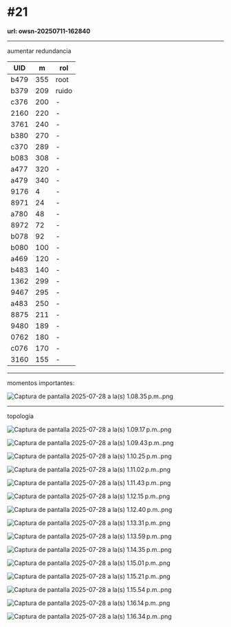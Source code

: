 # #21

**url: owsn-20250711-162840**

---

aumentar redundancia 

| UID | m | rol |
| --- | --- | --- |
| b479 | 355 | root |
| b379 | 209 | ruido |
| c376 | 200 | - |
| 2160 | 220 | - |
| 3761 | 240 | - |
| b380 | 270 | - |
| c370 | 289 | - |
| b083 | 308 | - |
| a477 | 320 | - |
| a479 | 340 | - |
| 9176 | 4 | - |
| 8971 | 24 | - |
| a780 | 48 | - |
| 8972 | 72 | - |
| b078 | 92 | - |
| b080 | 100 | - |
| a469 | 120 | - |
| b483 | 140 | - |
| 1362 | 299 | - |
| 9467 | 295 | - |
| a483 | 250 | - |
| 8875 | 211 | - |
| 9480 | 189 | - |
| 0762 | 180 | - |
| c076 | 170 | - |
| 3160 | 155 | - |

---

momentos importantes:

![Captura de pantalla 2025-07-28 a la(s) 1.08.35 p.m..png](#21%2022d14b98438780e2bcd0c0eb85cd324f/Captura_de_pantalla_2025-07-28_a_la(s)_1.08.35_p.m..png)

---

topologia

![Captura de pantalla 2025-07-28 a la(s) 1.09.17 p.m..png](#21%2022d14b98438780e2bcd0c0eb85cd324f/Captura_de_pantalla_2025-07-28_a_la(s)_1.09.17_p.m..png)

![Captura de pantalla 2025-07-28 a la(s) 1.09.43 p.m..png](#21%2022d14b98438780e2bcd0c0eb85cd324f/Captura_de_pantalla_2025-07-28_a_la(s)_1.09.43_p.m..png)

![Captura de pantalla 2025-07-28 a la(s) 1.10.25 p.m..png](#21%2022d14b98438780e2bcd0c0eb85cd324f/Captura_de_pantalla_2025-07-28_a_la(s)_1.10.25_p.m..png)

![Captura de pantalla 2025-07-28 a la(s) 1.11.02 p.m..png](#21%2022d14b98438780e2bcd0c0eb85cd324f/Captura_de_pantalla_2025-07-28_a_la(s)_1.11.02_p.m..png)

![Captura de pantalla 2025-07-28 a la(s) 1.11.43 p.m..png](#21%2022d14b98438780e2bcd0c0eb85cd324f/Captura_de_pantalla_2025-07-28_a_la(s)_1.11.43_p.m..png)

![Captura de pantalla 2025-07-28 a la(s) 1.12.15 p.m..png](#21%2022d14b98438780e2bcd0c0eb85cd324f/Captura_de_pantalla_2025-07-28_a_la(s)_1.12.15_p.m..png)

![Captura de pantalla 2025-07-28 a la(s) 1.12.40 p.m..png](#21%2022d14b98438780e2bcd0c0eb85cd324f/Captura_de_pantalla_2025-07-28_a_la(s)_1.12.40_p.m..png)

![Captura de pantalla 2025-07-28 a la(s) 1.13.31 p.m..png](#21%2022d14b98438780e2bcd0c0eb85cd324f/Captura_de_pantalla_2025-07-28_a_la(s)_1.13.31_p.m..png)

![Captura de pantalla 2025-07-28 a la(s) 1.13.59 p.m..png](#21%2022d14b98438780e2bcd0c0eb85cd324f/Captura_de_pantalla_2025-07-28_a_la(s)_1.13.59_p.m..png)

![Captura de pantalla 2025-07-28 a la(s) 1.14.35 p.m..png](#21%2022d14b98438780e2bcd0c0eb85cd324f/Captura_de_pantalla_2025-07-28_a_la(s)_1.14.35_p.m..png)

![Captura de pantalla 2025-07-28 a la(s) 1.15.01 p.m..png](#21%2022d14b98438780e2bcd0c0eb85cd324f/Captura_de_pantalla_2025-07-28_a_la(s)_1.15.01_p.m..png)

![Captura de pantalla 2025-07-28 a la(s) 1.15.21 p.m..png](#21%2022d14b98438780e2bcd0c0eb85cd324f/Captura_de_pantalla_2025-07-28_a_la(s)_1.15.21_p.m..png)

![Captura de pantalla 2025-07-28 a la(s) 1.15.54 p.m..png](#21%2022d14b98438780e2bcd0c0eb85cd324f/Captura_de_pantalla_2025-07-28_a_la(s)_1.15.54_p.m..png)

![Captura de pantalla 2025-07-28 a la(s) 1.16.14 p.m..png](#21%2022d14b98438780e2bcd0c0eb85cd324f/Captura_de_pantalla_2025-07-28_a_la(s)_1.16.14_p.m..png)

![Captura de pantalla 2025-07-28 a la(s) 1.16.34 p.m..png](#21%2022d14b98438780e2bcd0c0eb85cd324f/Captura_de_pantalla_2025-07-28_a_la(s)_1.16.34_p.m..png)